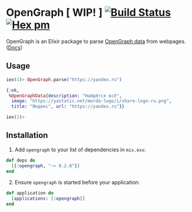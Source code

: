 # OpenGraph  [ WIP! ] [![Build Status](https://travis-ci.org/alexander-akhmetov/opengraph.svg?branch=master)](https://travis-ci.org/alexander-akhmetov/opengraph) [![Hex pm](https://img.shields.io/hexpm/v/opengraph.svg)](https://hex.pm/packages/opengraph)

OpenGraph is an Elixir package to parse [OpenGraph data](http://ogp.me) from webpages. ([Docs](https://hexdocs.pm/opengraph/))

## Usage

```elixir
iex(1)> OpenGraph.parse("https://yandex.ru")

{:ok,
 %OpenGraphData{description: "Найдётся всё",
  image: "https://yastatic.net/morda-logo/i/share-logo-ru.png",
  title: "Яндекс", url: "https://yandex.ru"}}

iex(2)>
```

## Installation

1. Add `opengraph` to your list of dependencies in `mix.exs`:

```elixir
def deps do
  [{:opengraph, "~> 0.2.0"}]
end
```

2. Ensure `opengraph` is started before your application:

```elixir
def application do
  [applications: [:opengraph]]
end
```
